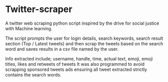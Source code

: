 # Twitter-scraper
A twitter web scraping python script inspired by the drive for social justice with Machine learning.

The script prompts the user for login details, search keywords, search result section (Top / Latest tweets) and then scrap the tweets based on the search word and saves results in a csv file named by the user.

Info extracted include; username, handle, time, actual text, emoji, emoji titles, likes and retweets of tweets
It was also programmed to avoid scrapping sponsored tweets ads ensuring all tweet extracted strictly contains the search words.

